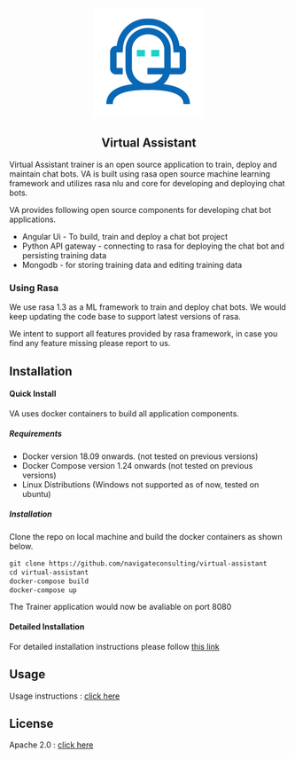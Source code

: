 <p align="center">
  <img src="/docs/assets/trainer.svg" width="200" height="200"/>
</p>

<div align="center" >
  <p><h2>Virtual Assistant</h2></p>
</div>

Virtual Assistant trainer is an open source application to train, deploy and maintain chat bots. VA is built using
rasa open source machine learning framework and utilizes rasa nlu and core for developing and deploying chat bots.

VA provides following open source components for developing chat bot applications.

- Angular Ui - To build, train and deploy a chat bot project
- Python API gateway - connecting to rasa for deploying the chat bot and persisting training data
- Mongodb - for storing training data and editing training data

### Using Rasa

We use rasa 1.3 as a ML framework to train and deploy chat bots.
We would keep updating the code base to support latest versions of rasa.  

We intent to support all features provided by rasa framework, in case you find any feature missing please report to us.


## Installation

#### Quick Install

VA uses docker containers to build all application components.

##### Requirements
   - Docker version 18.09 onwards. (not tested on previous versions)
   - Docker Compose version 1.24 onwards (not tested on previous versions)
   - Linux Distributions (Windows not supported as of now, tested on ubuntu)

##### Installation

Clone the repo on local machine and build the docker containers as shown below.

    git clone https://github.com/navigateconsulting/virtual-assistant
    cd virtual-assistant
    docker-compose build
    docker-compose up  

The Trainer application would now be avaliable on port 8080

#### Detailed Installation

   For detailed installation instructions please follow [this link](docs/installation/Readme.md)

## Usage
   Usage instructions : [click here](docs/usage/Readme.md)

## License

Apache 2.0 : [click here](LICENSE)
